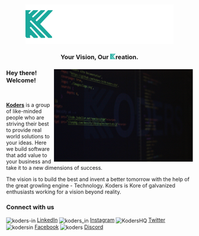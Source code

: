 <div align="center">
<img src="./koders-logo-full.png" width="400px">
<h3> Your Vision, Our <span><img src="./koders-logo.png" height="15px"><span>reation.</h3>
</div>
<div align="left">
<img src="./assets/kode.png" height="250px" align="right"/>
<h3>Hey there! Welcome!</h3>
<br>
<p>
<a href="http://www.koders.in" target="_blank"><b>Koders</b></a> is a group of like-minded people who are striving their best to provide real world solutions to your ideas. Here we build software that add value to your business and take it to a new dimensions of success.
</p>
<p>
The vision is to build the best and invent a better tomorrow with the help of the great growling engine - Technology. Koders is Kore of galvanized enthusiasts working for a vision beyond reality.
</p>
</div>
<div>
<h3>Connect with us</h3>
<img align="center" src="https://www.koders.in/static/media/linkedin-rect.70b6de0d.svg" alt="koders-in" height="20px" width="20px"/> <a href="https://www.linkedin.com/company/koders-in/" target="_blank">LinkedIn</a>
<img align="center" src="https://www.koders.in/static/media/instagram.fe30fdf6.svg" alt="koders_in" height="20px" width="20px"/> <a href="https://www.instagram.com/koders_in/" target="_blank">Instagram</a>
<img align="center" src="https://www.koders.in/static/media/twitter.8763f8c2.svg" alt="KodersHQ" height="20px" width="20px"/> <a href="https://twitter.com/KodersHQ" target="_blank">Twitter</a>
<img align="center" src="https://www.koders.in/static/media/facebook.e19ce8a0.svg" alt="kodersin" height="20px" width="20px"/> <a href="https://www.facebook.com/kodersin" target="_blank">Facebook</a>
<img align="center" src="https://www.koders.in/static/media/discord.25e7bb73.svg" alt="koders" height="20px" width="20px"/> <a href="https://dsc.gg/koders" target="_blank">Discord</a>
</div>
